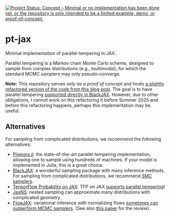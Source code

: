 [![Project Status: Concept – Minimal or no implementation has been done yet, or the repository is only intended to be a limited example, demo, or proof-of-concept.](https://www.repostatus.org/badges/latest/concept.svg)](https://www.repostatus.org/#concept)


# pt-jax

Minimal implementation of parallel tempering in JAX.

Parallel tempering is a Markov chain Monte Carlo scheme, designed to sample from complex distributions (e.g., multimodal), for which the standard MCMC samplers may only pseudo-converge.

**Note:** This repository serves *only as a proof of concept* and hosts [a slightly refactored version of the code from this blog post](https://pawel-czyz.github.io/posts/non-reversible-parallel-tempering.html). The goal is to have parallel tempering [supported directly in BlackJAX](https://github.com/blackjax-devs/blackjax/issues/740). However, due to other obligations, I cannot work on this refactoring it before Summer 2025 and before this refactoring happens, perhaps this implementation may be useful.

## Alternatives

For sampling from complicated distributions, we recommend the following alternatives: 

  - [Pigeons.jl](https://github.com/Julia-Tempering/Pigeons.jl): the state-of-the-art parallel tempering implementation, allowing one to sample using hundreds of machines. If your model is implemented in Julia, this is a great choice.
  - [BlackJAX](https://github.com/blackjax-devs/blackjax/): a wonderful sampling package with many inference methods. For sampling from complicated distributions, we recommend [SMC samplers](https://blackjax-devs.github.io/blackjax/examples/howto_reproduce_the_blackjax_image.html).
  - [TensorFlow Probability on JAX](https://www.tensorflow.org/probability/examples/TensorFlow_Probability_on_JAX): TFP on JAX [supports parallel tempering](https://www.tensorflow.org/probability/api_docs/python/tfp/mcmc/ReplicaExchangeMC)!
  - [JaxNS](https://github.com/Joshuaalbert/jaxns): nested sampling can approximate many distributions with complicated geometry.
  - [FlowJAX](https://danielward27.github.io/flowjax/): variational inference with normalizing flows [sometimes can outperform MCMC samplers](https://statmodeling.stat.columbia.edu/2024/12/17/applications-of-bayesian-variational-inference/). (See also [this paper](https://arxiv.org/abs/2006.10343) for the review).

